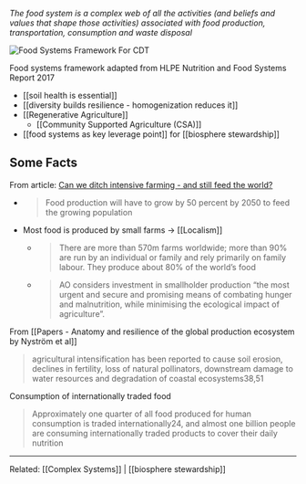 *The food system is a complex web of all the activities (and beliefs and values that shape those activities) associated with food production, transportation, consumption and waste disposal*

![Food Systems Framework For CDT](https://foodsystems-cdt.ac.uk/images/images/doctoral-programme/FoodSystemsFrameworkForCDT.png)

Food systems framework adapted from HLPE Nutrition and Food Systems Report 2017

- [[soil health is essential]]
- [[diversity builds resilience - homogenization reduces it]]
- [[Regenerative Agriculture]]
	- [[Community Supported Agriculture (CSA)]]
- [[food systems as key leverage point]] for [[biosphere stewardship]]

## Some Facts
From article: [Can we ditch intensive farming - and still feed the world?](https://www.theguardian.com/news/2019/jan/28/can-we-ditch-intensive-farming-and-still-feed-the-world)
- > Food production will have to grow by 50 percent by 2050 to feed the growing population
- Most food is produced by small farms → [[Localism]]
	- > There are more than 570m farms worldwide; more than 90% are run by an individual or family and rely primarily on family labour. They produce about 80% of the world’s food
	- > AO considers investment in smallholder production “the most urgent and secure and promising means of combating hunger and malnutrition, while minimising the ecological impact of agriculture”.

From [[Papers - Anatomy and resilience of the global production ecosystem  by Nyström et al]]
> agricultural intensification has been reported to cause soil erosion,
declines in fertility, loss of natural pollinators, downstream damage
to water resources and degradation of coastal ecosystems38,51

Consumption of internationally traded food
> Approximately one quarter of all food produced for human consumption
is traded internationally24, and almost one billion people
are consuming internationally traded products to cover their daily
nutrition

-------------------
Related: [[Complex Systems]] | [[biosphere stewardship]]